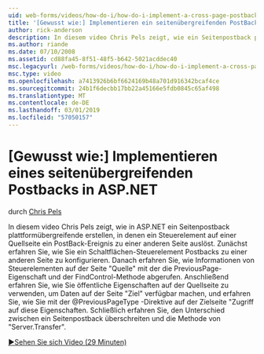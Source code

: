 ```yaml
---
uid: web-forms/videos/how-do-i/how-do-i-implement-a-cross-page-postback-in-aspnet
title: '[Gewusst wie:] Implementieren ein seitenübergreifenden PostBack in ASP.NET | Microsoft-Dokumentation'
author: rick-anderson
description: In diesem video Chris Pels zeigt, wie ein Seitenpostback plattformübergreifende in ASP.NET erstellen, in denen ein Steuerelement auf einer Quellseite zu einem anderen Ziel ein PostBack-Ereignis ausgelöst...
ms.author: riande
ms.date: 07/10/2008
ms.assetid: cd88fa45-8f51-48f5-b642-5021acddec40
msc.legacyurl: /web-forms/videos/how-do-i/how-do-i-implement-a-cross-page-postback-in-aspnet
msc.type: video
ms.openlocfilehash: a7413926b6bf6624169b48a701d916342bcaf4ce
ms.sourcegitcommit: 24b1f6decbb17bb22a45166e5fdb0845c65af498
ms.translationtype: MT
ms.contentlocale: de-DE
ms.lasthandoff: 03/01/2019
ms.locfileid: "57050157"
---
```

<a name="how-do-i-implement-a-cross-page-postback-in-aspnet"></a>[Gewusst wie:] Implementieren eines seitenübergreifenden Postbacks in ASP.NET
====================
durch [Chris Pels](https://twitter.com/chrispels)

In diesem video Chris Pels zeigt, wie in ASP.NET ein Seitenpostback plattformübergreifende erstellen, in denen ein Steuerelement auf einer Quellseite ein PostBack-Ereignis zu einer anderen Seite auslöst. Zunächst erfahren Sie, wie Sie ein Schaltflächen-Steuerelement Postbacks zu einer anderen Seite zu konfigurieren. Danach erfahren Sie, wie Informationen von Steuerelementen auf der Seite "Quelle" mit der die PreviousPage-Eigenschaft und der FindControl-Methode abgerufen. Anschließend erfahren Sie, wie Sie öffentliche Eigenschaften auf der Quellseite zu verwenden, um Daten auf der Seite "Ziel" verfügbar machen, und erfahren Sie, wie Sie mit der @PreviousPageType -Direktive auf der Zielseite "Zugriff auf diese Eigenschaften. Schließlich erfahren Sie, den Unterschied zwischen ein Seitenpostback überschreiten und die Methode von "Server.Transfer".

[&#9654;Sehen Sie sich Video (29 Minuten)](https://channel9.msdn.com/Blogs/ASP-NET-Site-Videos/how-do-i-implement-a-cross-page-postback-in-aspnet)
